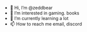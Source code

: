- 👋 Hi, I’m @zeddbear
- 👀 I’m interested in gaming. books
- 🌱 I’m currently learning a lot 
- 📫 How to reach me email, discord

<!---
zeddbear/zeddbear is a ✨ special ✨ repository because its `README.md` (this file) appears on your GitHub profile.
You can click the Preview link to take a look at your changes.
--->

